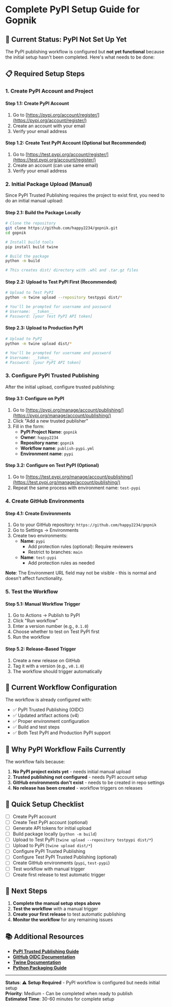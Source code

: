 # Complete PyPI Setup Guide for Gopnik

## 🚨 Current Status: PyPI Not Set Up Yet

The PyPI publishing workflow is configured but **not yet functional** because the initial setup hasn't been completed. Here's what needs to be done:

## 📋 Required Setup Steps

### 1. **Create PyPI Account and Project**

#### Step 1.1: Create PyPI Account
1. Go to [https://pypi.org/account/register/](https://pypi.org/account/register/)
2. Create an account with your email
3. Verify your email address

#### Step 1.2: Create Test PyPI Account (Optional but Recommended)
1. Go to [https://test.pypi.org/account/register/](https://test.pypi.org/account/register/)
2. Create an account (can use same email)
3. Verify your email address

### 2. **Initial Package Upload (Manual)**

Since PyPI Trusted Publishing requires the project to exist first, you need to do an initial manual upload:

#### Step 2.1: Build the Package Locally
```bash
# Clone the repository
git clone https://github.com/happy2234/gopnik.git
cd gopnik

# Install build tools
pip install build twine

# Build the package
python -m build

# This creates dist/ directory with .whl and .tar.gz files
```

#### Step 2.2: Upload to Test PyPI First (Recommended)
```bash
# Upload to Test PyPI
python -m twine upload --repository testpypi dist/*

# You'll be prompted for username and password
# Username: __token__
# Password: [your Test PyPI API token]
```

#### Step 2.3: Upload to Production PyPI
```bash
# Upload to PyPI
python -m twine upload dist/*

# You'll be prompted for username and password
# Username: __token__
# Password: [your PyPI API token]
```

### 3. **Configure PyPI Trusted Publishing**

After the initial upload, configure trusted publishing:

#### Step 3.1: Configure on PyPI
1. Go to [https://pypi.org/manage/account/publishing/](https://pypi.org/manage/account/publishing/)
2. Click "Add a new trusted publisher"
3. Fill in the form:
   - **PyPI Project Name**: `gopnik`
   - **Owner**: `happy2234`
   - **Repository name**: `gopnik`
   - **Workflow name**: `publish-pypi.yml`
   - **Environment name**: `pypi`

#### Step 3.2: Configure on Test PyPI (Optional)
1. Go to [https://test.pypi.org/manage/account/publishing/](https://test.pypi.org/manage/account/publishing/)
2. Repeat the same process with environment name: `test-pypi`

### 4. **Create GitHub Environments**

#### Step 4.1: Create Environments
1. Go to your GitHub repository: `https://github.com/happy2234/gopnik`
2. Go to Settings → Environments
3. Create two environments:
   - **Name**: `pypi`
     - Add protection rules (optional): Require reviewers
     - Restrict to branches: `main`
   - **Name**: `test-pypi`
     - Add protection rules as needed

**Note**: The Environment URL field may not be visible - this is normal and doesn't affect functionality.

### 5. **Test the Workflow**

#### Step 5.1: Manual Workflow Trigger
1. Go to Actions → Publish to PyPI
2. Click "Run workflow"
3. Enter a version number (e.g., `0.1.0`)
4. Choose whether to test on Test PyPI first
5. Run the workflow

#### Step 5.2: Release-Based Trigger
1. Create a new release on GitHub
2. Tag it with a version (e.g., `v0.1.0`)
3. The workflow should trigger automatically

## 🔧 Current Workflow Configuration

The workflow is already configured with:
- ✅ PyPI Trusted Publishing (OIDC)
- ✅ Updated artifact actions (v4)
- ✅ Proper environment configuration
- ✅ Build and test steps
- ✅ Both Test PyPI and Production PyPI support

## 🚫 Why PyPI Workflow Fails Currently

The workflow fails because:
1. **No PyPI project exists yet** - needs initial manual upload
2. **Trusted publishing not configured** - needs PyPI account setup
3. **GitHub environments don't exist** - needs to be created in repo settings
4. **No release has been created** - workflow triggers on releases

## 📝 Quick Setup Checklist

- [ ] Create PyPI account
- [ ] Create Test PyPI account (optional)
- [ ] Generate API tokens for initial upload
- [ ] Build package locally (`python -m build`)
- [ ] Upload to Test PyPI (`twine upload --repository testpypi dist/*`)
- [ ] Upload to PyPI (`twine upload dist/*`)
- [ ] Configure PyPI Trusted Publishing
- [ ] Configure Test PyPI Trusted Publishing (optional)
- [ ] Create GitHub environments (`pypi`, `test-pypi`)
- [ ] Test workflow with manual trigger
- [ ] Create first release to test automatic trigger

## 🎯 Next Steps

1. **Complete the manual setup steps above**
2. **Test the workflow** with a manual trigger
3. **Create your first release** to test automatic publishing
4. **Monitor the workflow** for any remaining issues

## 📚 Additional Resources

- **[PyPI Trusted Publishing Guide](https://docs.pypi.org/trusted-publishers/)**
- **[GitHub OIDC Documentation](https://docs.github.com/en/actions/deployment/security-hardening-your-deployments/about-security-hardening-with-openid-connect)**
- **[Twine Documentation](https://twine.readthedocs.io/)**
- **[Python Packaging Guide](https://packaging.python.org/)**

---

**Status**: ⚠️ **Setup Required** - PyPI workflow is configured but needs initial setup  
**Priority**: Medium - Can be completed when ready to publish  
**Estimated Time**: 30-60 minutes for complete setup